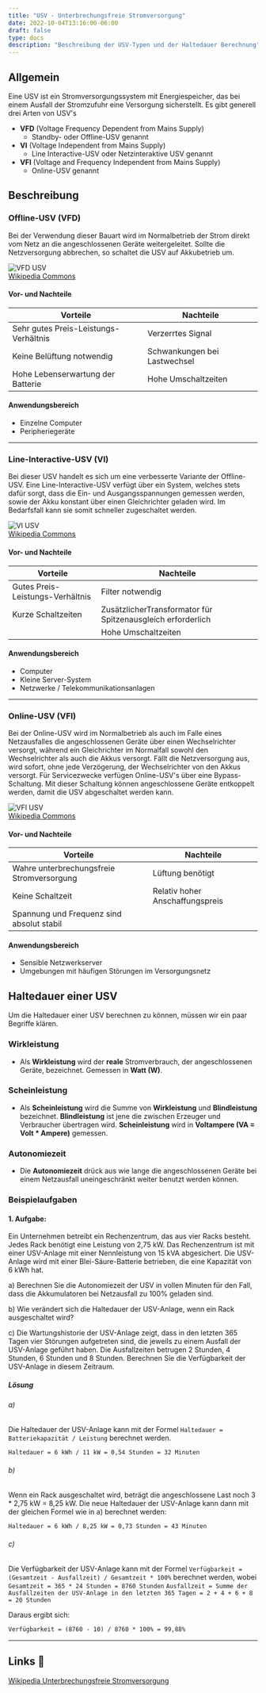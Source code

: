 ```yaml
---
title: "USV - Unterbrechungsfreie Stromversorgung"
date: 2022-10-04T13:16:00-06:00
draft: false
type: docs
description: "Beschreibung der USV-Typen und der Haltedauer Berechnung"
---
```


## Allgemein

Eine USV ist ein Stromversorgungssystem mit Energiespeicher, das bei einem Ausfall der Stromzufuhr eine Versorgung sicherstellt.
Es gibt generell drei Arten von USV's

- **VFD** (Voltage Frequency Dependent from Mains Supply)
  - Standby- oder Offline-USV genannt
- **VI** (Voltage Independent from Mains Supply)
  - Line Interactive-USV oder Netzinteraktive USV genannt
- **VFI** (Voltage and Frequency Independent from Mains Supply)
  - Online-USV genannt

## Beschreibung

### Offline-USV (VFD)

Bei der Verwendung dieser Bauart wird im Normalbetrieb der Strom direkt vom Netz an die angeschlossenen Geräte weitergeleitet. Sollte die Netzversorgung abbrechen, so schaltet die USV auf Akkubetrieb um.

![VFD USV](./vfd-usv.png)  
[Wikipedia Commons](https://upload.wikimedia.org/wikipedia/commons/3/3b/UPS_VFD_-_Offline_UPS_%28German%29.svg)

#### Vor- und Nachteile

| Vorteile                              | Nachteile                    |
| ------------------------------------- | ---------------------------- |
| Sehr gutes Preis-Leistungs-Verhältnis | Verzerrtes Signal            |
| Keine Belüftung notwendig             | Schwankungen bei Lastwechsel |
| Hohe Lebenserwartung der Batterie     | Hohe Umschaltzeiten          |

#### Anwendungsbereich

- Einzelne Computer
- Peripheriegeräte

---

### Line-Interactive-USV (VI)

Bei dieser USV handelt es sich um eine verbesserte Variante der Offline-USV.
Eine Line-Interactive-USV verfügt über ein System, welches stets dafür sorgt, dass die Ein- und Ausgangsspannungen gemessen werden, sowie der Akku konstant über einen Gleichrichter geladen wird. Im Bedarfsfall kann sie somit schneller zugeschaltet werden.

![VI USV](./vi-usv.png)  
[Wikipedia Commons](https://upload.wikimedia.org/wikipedia/commons/8/83/VFI_UPS_-_Online_UPS_%28German%29.svg)

#### Vor- und Nachteile

| Vorteile                         | Nachteile                                                   |
| -------------------------------- | ----------------------------------------------------------- |
| Gutes Preis-Leistungs-Verhältnis | Filter notwendig                                            |
| Kurze Schaltzeiten               | ZusätzlicherTransformator für Spitzenausgleich erforderlich |
|                                  | Hohe Umschaltzeiten                                         |

#### Anwendungsbereich

- Computer
- Kleine Server-System
- Netzwerke / Telekommunikationsanlagen

---

### Online-USV (VFI)

Bei der Online-USV wird im Normalbetrieb als auch im Falle eines Netzausfalles die angeschlossenen Geräte über einen Wechselrichter versorgt, während ein Gleichrichter im Normalfall sowohl den Wechselrichter als auch die Akkus versorgt.
Fällt die Netzversorgung aus, wird sofort, ohne jede Verzögerung, der Wechselrichter von den Akkus versorgt. Für Servicezwecke verfügen Online-USV's über eine Bypass-Schaltung. Mit dieser Schaltung können angeschlossene Geräte entkoppelt werden, damit die USV abgeschaltet werden kann.

![VFI USV](./vfi-usv.png)  
[Wikipedia Commons](https://upload.wikimedia.org/wikipedia/commons/8/83/VFI_UPS_-_Online_UPS_%28German%29.svg)

#### Vor- und Nachteile

| Vorteile                                  | Nachteile                       |
| ----------------------------------------- | ------------------------------- |
| Wahre unterbrechungsfreie Stromversorgung | Lüftung benötigt                |
| Keine Schaltzeit                          | Relativ hoher Anschaffungspreis |
| Spannung und Frequenz sind absolut stabil |                                 |

#### Anwendungsbereich

- Sensible Netzwerkserver
- Umgebungen mit häufigen Störungen im Versorgungsnetz

## Haltedauer einer USV

Um die Haltedauer einer USV berechnen zu können, müssen wir ein paar Begriffe klären.

### Wirkleistung

- Als **Wirkleistung** wird der **reale** Stromverbrauch, der angeschlossenen Geräte, bezeichnet. Gemessen in **Watt (W)**.

### Scheinleistung

- Als **Scheinleistung** wird die Summe von **Wirkleistung** und **Blindleistung** bezeichnet.
  **Blindleistung** ist jene die zwischen Erzeuger und Verbraucher übertragen wird.
  **Scheinleistung** wird in **Voltampere (VA = Volt \* Ampere)** gemessen.

### Autonomiezeit

- Die **Autonomiezeit** drück aus wie lange die angeschlossenen Geräte bei einem Netzausfall uneingeschränkt weiter benutzt werden können.


### Beispielaufgaben

#### 1. Aufgabe:

Ein Unternehmen betreibt ein Rechenzentrum, das aus vier Racks besteht. Jedes Rack benötigt eine Leistung von 2,75 kW. Das Rechenzentrum ist mit einer USV-Anlage mit einer Nennleistung von 15 kVA abgesichert. Die USV-Anlage wird mit einer Blei-Säure-Batterie betrieben, die eine Kapazität von 6 kWh hat.

a) Berechnen Sie die Autonomiezeit der USV in vollen Minuten für den Fall, dass die Akkumulatoren bei Netzausfall zu 100% geladen sind.

b) Wie verändert sich die Haltedauer der USV-Anlage, wenn ein Rack ausgeschaltet wird?

c) Die Wartungshistorie der USV-Anlage zeigt, dass in den letzten 365 Tagen vier Störungen aufgetreten sind, die jeweils zu einem Ausfall der USV-Anlage geführt haben. Die Ausfallzeiten betrugen 2 Stunden, 4 Stunden, 6 Stunden und 8 Stunden. Berechnen Sie die Verfügbarkeit der USV-Anlage in diesem Zeitraum.


##### Lösung
###### a) 
Die Haltedauer der USV-Anlage kann mit der Formel `Haltedauer = Batteriekapazität / Leistung` berechnet werden.
```txt
Haltedauer = 6 kWh / 11 kW = 0,54 Stunden = 32 Minuten 
```

###### b) 
Wenn ein Rack ausgeschaltet wird, beträgt die angeschlossene Last noch 3 * 2,75 kW = 8,25 kW. Die neue Haltedauer der USV-Anlage kann dann mit der gleichen Formel wie in a) berechnet werden:
```txt
Haltedauer = 6 kWh / 8,25 kW = 0,73 Stunden = 43 Minuten 
```

###### c)
Die Verfügbarkeit der USV-Anlage kann mit der Formel `Verfügbarkeit = (Gesamtzeit - Ausfallzeit) / Gesamtzeit * 100%` berechnet werden, wobei
`Gesamtzeit = 365 * 24 Stunden = 8760 Stunden` 
`Ausfallzeit = Summe der Ausfallzeiten der USV-Anlage in den letzten 365 Tagen = 2 + 4 + 6 + 8 = 20 Stunden`

Daraus ergibt sich:
```txt
Verfügbarkeit = (8760 - 10) / 8760 * 100% = 99,88% 
```

---

## Links 🔗

[Wikipedia Unterbrechungsfreie Stromversorgung](https://de.wikipedia.org/wiki/Unterbrechungsfreie_Stromversorgung)  
